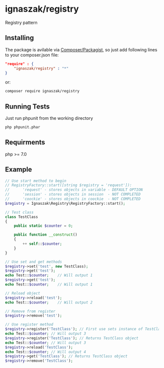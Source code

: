 # ignaszak/registry

Registry pattern

## Installing

The package is avilable via [Composer/Packagist](https://packagist.org/packages/ignaszak/registry), so just add following lines to your composer.json file:

```json
"require" : {
    "ignaszak/registry" : "*"
}
```

or:

```sh
composer require ignaszak/registry
```

## Running Tests

Just run phpunit from the working directory

```sh
php phpunit.phar
```

## Requirments

php >= 7.0

## Example

```php
// Use start method to begin
// RegistryFactory::start([string $registry = 'request']):
//      'request' - stores objects in variable - DEFAULT OPTION
//      'session' - stores objects in session  - NOT COMPLETED
//      'coockie' - stores objects in coockie  - NOT COMPLETED
$registry = Ignaszak\Registry\RegistryFactory::start();

// Test class
class TestClass
{
    public static $counter = 0;

    public function __construct()
    {
        ++ self::$counter;
    }
}

// Use set and get methods
$registry->set('test', new TestClass);
$registry->get('test');
echo Test::$counter;    // Will output 1
$registry->get('test');
echo Test::$counter;    // Will output 1

// Reload object
$registry->reload('test');
echo Test::$counter;    // Will output 2

// Remove from register
$registry->remove('test');

// Use register method
$registry->register('TestClass'); // First use sets instance of TestClass
echo Test::$counter; // Will output 3
$registry->register('TestClass'); // Returns TestClass object
echo Test::$counter; // Will output 3
$registry->reload('TestClass');
echo Test::$counter; // Will output 4
$registry->get('TestClass'); // Returns TestClass object
$registry->remove('TestClass');
```